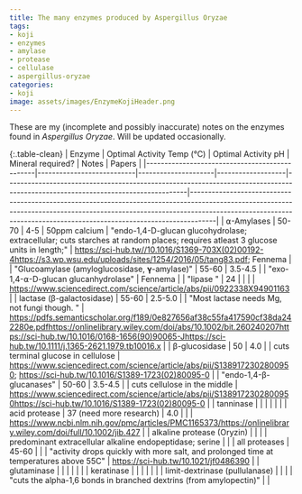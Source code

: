 ```yaml
---
title: The many enzymes produced by Aspergillus Oryzae
tags:
- koji
- enzymes
- amylase
- protease
- cellulase
- aspergillus-oryzae
categories:
- koji
image: assets/images/EnzymeKojiHeader.png
---
```


These are my (incomplete and possibly inaccurate) notes on the enzymes found in *Aspergillus Oryzae*. Will be updated occasionally.


{:.table-clean}
| Enzyme                                        | Optimal Activity Temp (℃) | Optimal Activity pH | Mineral required? | Notes                                                                                                                          | Papers                                                                                                                                                                                                                                          |
|-----------------------------------------------|---------------------------|---------------------|-------------------|--------------------------------------------------------------------------------------------------------------------------------|-------------------------------------------------------------------------------------------------------------------------------------------------------------------------------------------------------------------------------------------------|
| ⍺-Amylases                                    | 50-70                     | 4-5                 | 50ppm calcium     | "endo-1,4-D-glucan glucohydrolase; extracellular; cuts starches at random places; requires atleast 3 glucose units in length;" | https://sci-hub.tw//10.1016/S1369-703X(02)00192-4https://s3.wp.wsu.edu/uploads/sites/1254/2016/05/tang83.pdf; Fennema                                                                                                                           |
| "Glucoamylase (amyloglucosidase, 𝛄-amylase)" | 55-60                     | 3.5-4.5             |                   | "exo-1,4-⍺-D-glucan glucanhydrolase"                                                                                           | Fennema                                                                                                                                                                                                                                         |
| "lipase "                                     | 24                        |                     |                   |                                                                                                                                | https://www.sciencedirect.com/science/article/abs/pii/0922338X94901163                                                                                                                                                                          |
| lactase (β-galactosidase)                     | 55-60                     | 2.5-5.0             |                   | "Most lactase needs Mg, not fungi though. "                                                                                    | https://pdfs.semanticscholar.org/f189/0e827656af38c55fa417590cf38da242280e.pdfhttps://onlinelibrary.wiley.com/doi/abs/10.1002/bit.260240207https://sci-hub.tw/10.1016/0168-1656(90)90065-Jhttps://sci-hub.tw/10.1111/j.1365-2621.1979.tb10016.x |
| β-glucosidase                                 | 50                        | 4.0                 |                   | cuts terminal glucose in cellulose                                                                                             | https://www.sciencedirect.com/science/article/abs/pii/S1389172302800950; https://sci-hub.tw/10.1016/S1389-1723(02)80095-0                                                                                                                       |
| "endo-1,4-β-glucanases"                       | 50-60                     | 3.5-4.5             |                   | cuts cellulose in the middle                                                                                                   | https://www.sciencedirect.com/science/article/abs/pii/S1389172302800950https://sci-hub.tw/10.1016/S1389-1723(02)80095-0                                                                                                                         |
| tanninase                                     |                           |                     |                   |                                                                                                                                |                                                                                                                                                                                                                                                 |
| acid protease                                 | 37 (need more research)   | 4.0                 |                   |                                                                                                                                | https://www.ncbi.nlm.nih.gov/pmc/articles/PMC1165373/https://onlinelibrary.wiley.com/doi/full/10.1002/jib.427                                                                                                                                   |
| alkaline protease (Oryzin)                    |                           |                     |                   | predominant extracellular alkaline endopeptidase; serine                                                                       |                                                                                                                                                                                                                                                 |
| all proteases                                 | 45-60                     |                     |                   | "activity drops quickly with more salt, and prolonged time at temperatures above 55C"                                          | https://sci-hub.tw/10.1021/jf0486390                                                                                                                                                                                                            |
| glutaminase                                   |                           |                     |                   |                                                                                                                                |                                                                                                                                                                                                                                                 |
| keratinase                                    |                           |                     |                   |                                                                                                                                |                                                                                                                                                                                                                                                 |
| limit-dextrinase (pullulanase)                |                           |                     |                   | "cuts the alpha-1,6 bonds in branched dextrins (from amylopectin)"                                                             |                                                                                                                                                                                                                                                 |